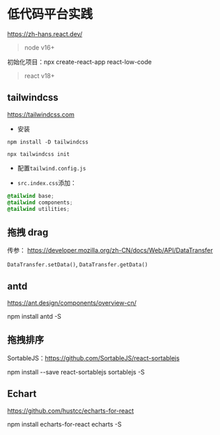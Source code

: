 
# 低代码平台实践


https://zh-hans.react.dev/


> node v16+


初始化项目：npx create-react-app react-low-code


> react v18+


## tailwindcss

https://tailwindcss.com


- 安装
```
npm install -D tailwindcss

npx tailwindcss init
```

- 配置`tailwind.config.js`


- `src.index.css`添加：
``` css
@tailwind base;
@tailwind components;
@tailwind utilities;
```







## 拖拽 drag

传参： https://developer.mozilla.org/zh-CN/docs/Web/API/DataTransfer


`DataTransfer.setData()`, `DataTransfer.getData()`




## antd

https://ant.design/components/overview-cn/


npm install antd -S


## 拖拽排序

SortableJS：https://github.com/SortableJS/react-sortablejs


npm install --save react-sortablejs sortablejs -S


## Echart

https://github.com/hustcc/echarts-for-react


npm install echarts-for-react echarts -S



